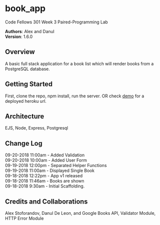 # book_app

Code Fellows 301 Week 3 Paired-Programming Lab

**Authors**: Alex and Danul</br>
**Version**: 1.6.0

## Overview

A basic full stack application for a book list which will render books from a PostgreSQL database.

## Getting Started

First, clone the repo, npm install, run the server. OR check [demo](http://alex-danul-bookapp.herokuapp.com/) for a deployed heroku url.

## Architecture

EJS, Node, Express, Postgresql

## Change Log

09-20-2018 11:00am - Added Validation</br>
09-20-2018 10:00am - Added User Form</br>
09-19-2018 12:00pm - Separated Helper Functions</br>
09-19-2018 11:00am - Displayed Single Book</br>
09-18-2018 12:22pm - App v1 released</br>
09-18-2018 11:46am - Books are shown</br>
09-18-2018 9:30am - Initial Scaffolding.

## Credits and Collaborations

Alex Stoforandov, Danul De Leon, and Google Books API, Validator Module, HTTP Error Module
